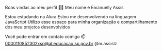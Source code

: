 Boas vindas ao meu perfil 💙💙
Meu nome é Emanuelly Assis

Estou estudando na Alura
Estou me desenvolvendo na linguagem JavaScript
Utilizo esse espaço para minha organização e compartilhamento dos meu projetos desenvolvidos

Você pode entrar em contato comigo 📫
0000110852302xsp@al.educacao.sp.gov.br
@m.assislz
